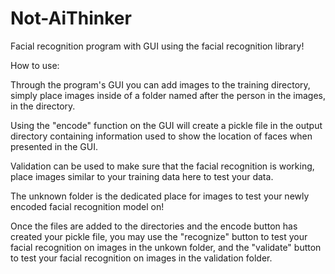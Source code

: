 # Not-AiThinker
Facial recognition program with GUI using the facial recognition library!

How to use:

Through the program's GUI you can add images to the training directory, simply place images inside of a folder named after the person in the images, in the directory.

Using the "encode" function on the GUI will create a pickle file in the output directory containing information used to show the location of faces when presented in the GUI.

Validation can be used to make sure that the facial recognition is working, place images similar to your training data here to test your data.

The unknown folder is the dedicated place for images to test your newly encoded facial recognition model on!


Once the files are added to the directories and the encode button has created your pickle file, you may use the "recognize" button to test your facial recognition on images in the unkown folder,
and the "validate" button to test your facial recognition on images in the validation folder.
